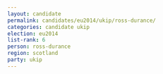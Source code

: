```yaml
---
layout: candidate
permalink: candidates/eu2014/ukip/ross-durance/
categories: candidate ukip
election: eu2014
list-rank: 6
person: ross-durance
region: scotland
party: ukip
---
```

